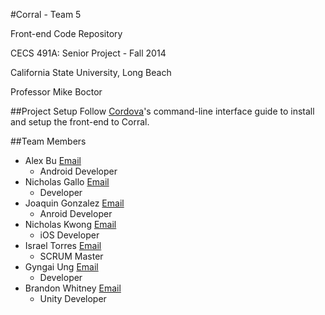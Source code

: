 #Corral - Team 5

Front-end Code Repository

CECS 491A: Senior Project - Fall 2014

California State University, Long Beach

Professor Mike Boctor

##Project Setup
Follow [Cordova](http://cordova.apache.org/docs/en/4.0.0/guide_cli_index.md.html#The%20Command-Line%20Interface)'s command-line interface guide to install and setup the front-end to Corral.

##Team Members
- Alex Bu [Email](mailto:atb91590@yahoo.com)
  - Android Developer
- Nicholas Gallo [Email](mailto:libregkd@gmail.com)
  - Developer
- Joaquin Gonzalez [Email](mailto:joaquingonz.7@gmail.com)
  - Anroid Developer
- Nicholas Kwong [Email](mailto:nmkwong@gmail.com)
  - iOS Developer
- Israel Torres [Email](mailto:itorres1490@gmail.com)
  - SCRUM Master
- Gyngai Ung [Email](mailto:gyngaiu@gmail.com)
  - Developer
- Brandon Whitney [Email](mailto:brandontwhitney@gmail.com)
  - Unity Developer
